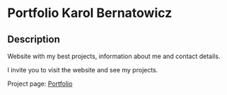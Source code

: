 # Portfolio Karol Bernatowicz


## Description

Website with my best projects, information about me and contact details.

I invite you to visit the website and see my projects.

Project page: [Portfolio](https://karol-bernatowicz-portfolio.replit.app/)
